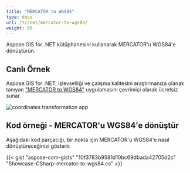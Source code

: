 ```yaml
---
title: "MERCATOR to WGS84"
type: docs
url: /tr/net/mercator-to-wgs84/
weight: 60
---
```


Aspose.GIS for .NET kütüphanesini kullanarak MERCATOR'u WGS84'e dönüştürün.

## **Canlı Örnek**

Aspose.GIS for .NET, işlevselliği ve çalışma kalitesini araştırmanıza olanak tanıyan ["MERCATOR to WGS84"](https://products.aspose.app/gis/transformation/mercator-to-wgs84) uygulamasını çevrimiçi olarak ücretsiz sunar.

![coordinates transformation app](transform-coordinates.png)

## **Kod örneği - MERCATOR'u WGS84'e dönüştür**

Aşağıdaki kod parçacığı, bir nokta için MERCATOR'u WGS84'e nasıl dönüştüreceğinizi gösterir.

{{< gist "aspose-com-gists" "10f3783b9581d10bc69dbada42705d2c" "Showcase-CSharp-mercator-to-wgs84.cs" >}}

